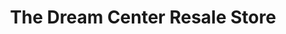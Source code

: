 ---
title: "The Dream Center Resale Store"
url: /easley/the-dream-center-resale-store/
shop: Gebrauchtwaren
---